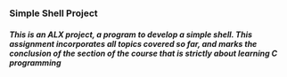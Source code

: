 ### Simple Shell Project
##### This is an ALX project, a program to develop a simple shell. This assignment incorporates all topics covered so far, and marks the conclusion of the section of the course that is strictly about learning C programming

